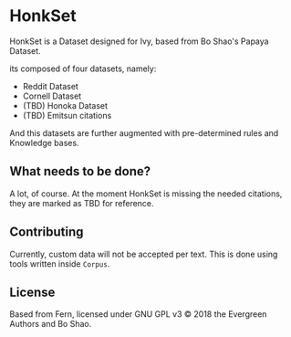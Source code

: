 # HonkSet

HonkSet is a Dataset designed for Ivy, based from Bo Shao's Papaya Dataset.

its composed of four datasets, namely:
 - Reddit Dataset
 - Cornell Dataset
 - (TBD) Honoka Dataset
 - (TBD) Emitsun citations

And this datasets are further augmented with pre-determined rules and Knowledge bases.

## What needs to be done?

A lot, of course. At the moment HonkSet is missing the needed citations, they are marked as TBD for reference.

 ## Contributing

 Currently, custom data will not be accepted per text. This is done using tools written inside `Corpus`.

 ## License

 Based from Fern, licensed under GNU GPL v3 &copy; 2018 the Evergreen Authors and Bo Shao.
